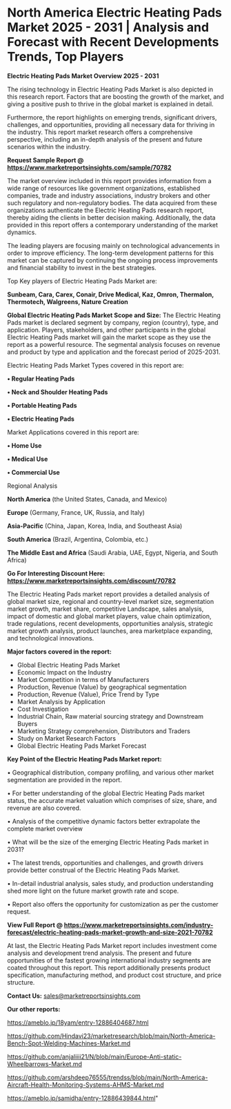 # North America Electric Heating Pads Market 2025 - 2031 | Analysis and Forecast with Recent Developments Trends, Top Players

<Strong> Electric Heating Pads Market Overview 2025 - 2031</strong>

The rising technology in Electric Heating Pads Market is also depicted in this research report. Factors that are boosting the growth of the market, and giving a positive push to thrive in the global market is explained in detail.

Furthermore, the report highlights on emerging trends, significant drivers, challenges, and opportunities, providing all necessary data for thriving in the industry. This report market research offers a comprehensive perspective, including an in-depth analysis of the present and future scenarios within the industry.

<strong>Request Sample Report @ <a href=https://www.marketreportsinsights.com/sample/70782>https://www.marketreportsinsights.com/sample/70782</a></strong>

The market overview included in this report provides information from a wide range of resources like government organizations, established companies, trade and industry associations, industry brokers and other such regulatory and non-regulatory bodies. The data acquired from these organizations authenticate the Electric Heating Pads research report, thereby aiding the clients in better decision making. Additionally, the data provided in this report offers a contemporary understanding of the market dynamics.

The leading players are focusing mainly on technological advancements in order to improve efficiency. The long-term development patterns for this market can be captured by continuing the ongoing process improvements and financial stability to invest in the best strategies.

Top Key players of Electric Heating Pads Market are:

<strong>Sunbeam, Cara, Carex, Conair, Drive Medical, Kaz, Omron, Thermalon, Thermotech, Walgreens, Nature Creation</strong>

<strong><b>Global Electric Heating Pads Market Scope and Size:</b></strong>
The Electric Heating Pads market is declared segment by company, region (country), type, and application. Players, stakeholders, and other participants in the global Electric Heating Pads market will gain the market scope as they use the report as a powerful resource. The segmental analysis focuses on revenue and product by type and application and the forecast period of 2025-2031.

Electric Heating Pads Market Types covered in this report are:

<strong>• Regular Heating Pads

• Neck and Shoulder Heating Pads

• Portable Heating Pads

• Electric Heating Pads</strong>

Market Applications covered in this report are:

<strong>• Home Use

• Medical Use

• Commercial Use</strong> 

Regional Analysis

<strong>North America</strong> (the United States, Canada, and Mexico)

<strong>Europe</strong> (Germany, France, UK, Russia, and Italy)

<strong>Asia-Pacific</strong> (China, Japan, Korea, India, and Southeast Asia)

<strong>South America</strong> (Brazil, Argentina, Colombia, etc.)

<strong>The Middle East and Africa</strong> (Saudi Arabia, UAE, Egypt, Nigeria, and South Africa)

<strong>Go For Interesting Discount Here: <a href=https://www.marketreportsinsights.com/discount/70782>https://www.marketreportsinsights.com/discount/70782</a></strong>

The Electric Heating Pads market report provides a detailed analysis of global market size, regional and country-level market size, segmentation market growth, market share, competitive Landscape, sales analysis, impact of domestic and global market players, value chain optimization, trade regulations, recent developments, opportunities analysis, strategic market growth analysis, product launches, area marketplace expanding, and technological innovations.

<strong><b>Major factors covered in the report:</b></strong>
<ul>
  <li>Global Electric Heating Pads Market </li>
  <li>Economic Impact on the Industry</li>
  <li>Market Competition in terms of Manufacturers</li>
  <li>Production, Revenue (Value) by geographical segmentation</li>
  <li>Production, Revenue (Value), Price Trend by Type</li>
  <li>Market Analysis by Application</li>
  <li>Cost Investigation</li>
  <li>Industrial Chain, Raw material sourcing strategy and Downstream Buyers</li>
  <li>Marketing Strategy comprehension, Distributors and Traders</li>
  <li>Study on Market Research Factors</li>
  <li>Global Electric Heating Pads Market Forecast</li>
</ul>

<strong><b>Key Point of the Electric Heating Pads Market report:</b></strong>

• Geographical distribution, company profiling, and various other market segmentation are provided in the report.

• For better understanding of the global Electric Heating Pads market status, the accurate market valuation which comprises of size, share, and revenue are also covered.

• Analysis of the competitive dynamic factors better extrapolate the complete market overview

• What will be the size of the emerging Electric Heating Pads market in 2031?

• The latest trends, opportunities and challenges, and growth drivers provide better construal of the Electric Heating Pads Market.

• In-detail industrial analysis, sales study, and production understanding shed more light on the future market growth rate and scope.

• Report also offers the opportunity for customization as per the customer request.

<strong><b>View Full Report @ <a href=https://www.marketreportsinsights.com/industry-forecast/electric-heating-pads-market-growth-and-size-2021-70782>https://www.marketreportsinsights.com/industry-forecast/electric-heating-pads-market-growth-and-size-2021-70782</a></b></strong>


At last, the Electric Heating Pads Market report includes investment come analysis and development trend analysis. The present and future opportunities of the fastest growing international industry segments are coated throughout this report. This report additionally presents product specification, manufacturing method, and product cost structure, and price structure.

<strong>Contact Us:</strong>
sales@marketreportsinsights.com

<strong>Our other reports:</strong>

<a href=https://ameblo.jp/18yam/entry-12886404687.html>https://ameblo.jp/18yam/entry-12886404687.html</a>

<a href=https://github.com/Hindavi23/marketresearch/blob/main/North-America-Bench-Spot-Welding-Machines-Market.md>https://github.com/Hindavi23/marketresearch/blob/main/North-America-Bench-Spot-Welding-Machines-Market.md</a>

<a href=https://github.com/anjaliiii21/N/blob/main/Europe-Anti-static-Wheelbarrows-Market.md>https://github.com/anjaliiii21/N/blob/main/Europe-Anti-static-Wheelbarrows-Market.md</a>

<a href=https://github.com/arshdeep76555/trendss/blob/main/North-America-Aircraft-Health-Monitoring-Systems-AHMS-Market.md>https://github.com/arshdeep76555/trendss/blob/main/North-America-Aircraft-Health-Monitoring-Systems-AHMS-Market.md</a>

<a href=https://ameblo.jp/samidha/entry-12886439844.html>https://ameblo.jp/samidha/entry-12886439844.html</a>"
